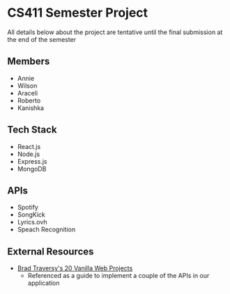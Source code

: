 # CS411 Semester Project

All details below about the project are tentative until the final submission at the end of the semester

## Members

- Annie
- Wilson
- Araceli
- Roberto
- Kanishka

## Tech Stack

- React.js
- Node.js
- Express.js
- MongoDB

## APIs

- Spotify
- SongKick
- Lyrics.ovh
- Speach Recognition

## External Resources

- [Brad Traversy's 20 Vanilla Web Projects](https://www.udemy.com/course/web-projects-with-vanilla-javascript/)
  - Referenced as a guide to implement a couple of the APIs in our application
